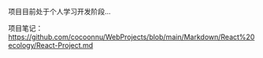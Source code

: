 项目目前处于个人学习开发阶段...

项目笔记：https://github.com/cocoonnu/WebProjects/blob/main/Markdown/React%20ecology/React-Project.md

